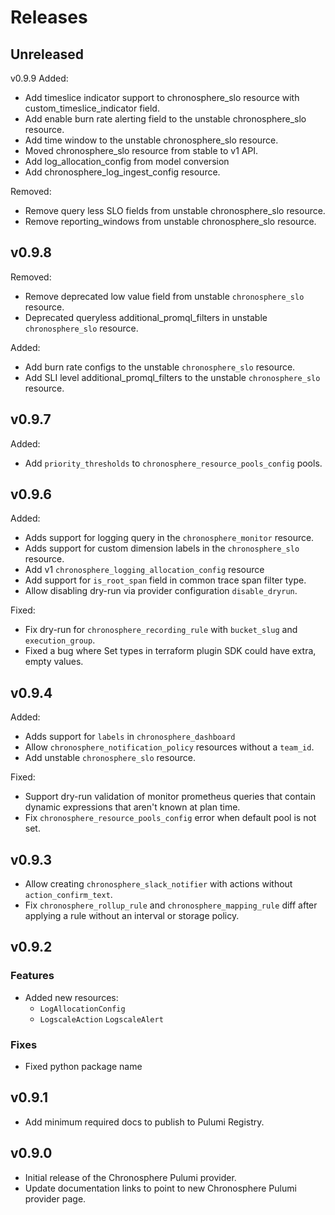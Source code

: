 # Releases

## Unreleased

v0.9.9
Added:

* Add timeslice indicator support to chronosphere_slo resource with custom_timeslice_indicator field.
* Add enable burn rate alerting field to the unstable chronosphere_slo resource.
* Add time window to the unstable chronosphere_slo resource.
* Moved chronosphere_slo resource from stable to v1 API.
* Add log_allocation_config from model conversion
* Add chronosphere_log_ingest_config resource.

Removed:

* Remove query less SLO fields from unstable chronosphere_slo resource.
* Remove reporting_windows from unstable chronosphere_slo resource.

## v0.9.8

Removed:
* Remove deprecated low value field from unstable `chronosphere_slo` resource.
* Deprecated queryless additional_promql_filters in unstable `chronosphere_slo` resource.

Added:
* Add burn rate configs to the unstable `chronosphere_slo` resource.
* Add SLI level additional_promql_filters to the unstable `chronosphere_slo` resource.

## v0.9.7

Added:
* Add `priority_thresholds` to `chronosphere_resource_pools_config` pools.

## v0.9.6

Added:
- Adds support for logging query in the `chronosphere_monitor` resource.
- Adds support for custom dimension labels in the `chronosphere_slo` resource.
- Add v1 `chronosphere_logging_allocation_config` resource
- Add support for `is_root_span` field in common trace span filter type.
- Allow disabling dry-run via provider configuration `disable_dryrun`.

Fixed:
- Fix dry-run for `chronosphere_recording_rule` with `bucket_slug` and `execution_group`.
- Fixed a bug where Set types in terraform plugin SDK could have extra, empty values.

## v0.9.4

Added:
- Adds support for `labels` in `chronosphere_dashboard`
- Allow `chronosphere_notification_policy` resources without a `team_id`.
- Add unstable `chronosphere_slo` resource.

Fixed:
- Support dry-run validation of monitor prometheus queries that contain
  dynamic expressions that aren't known at plan time.
- Fix `chronosphere_resource_pools_config` error when default pool is not set.

## v0.9.3

- Allow creating `chronosphere_slack_notifier` with actions without `action_confirm_text`.
- Fix `chronosphere_rollup_rule` and `chronosphere_mapping_rule` diff after applying a rule without an interval or storage policy.

## v0.9.2

### Features
- Added new resources:
  - `LogAllocationConfig`
  - `LogscaleAction`
    `LogscaleAlert`

### Fixes

- Fixed python package name

## v0.9.1

- Add minimum required docs to publish to Pulumi Registry.

## v0.9.0

- Initial release of the Chronosphere Pulumi provider.
- Update documentation links to point to new Chronosphere Pulumi provider page.
